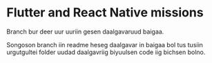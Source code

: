 # Flutter and React Native missions




Branch bur deer uur uuriin gesen daalgavaruud baigaa.













Songoson branch iin readme heseg daalgavar in baigaa bol tus tusiin urgutgultei folder uudad daalgavriig biyuulsen code iig bichsen bolno.
